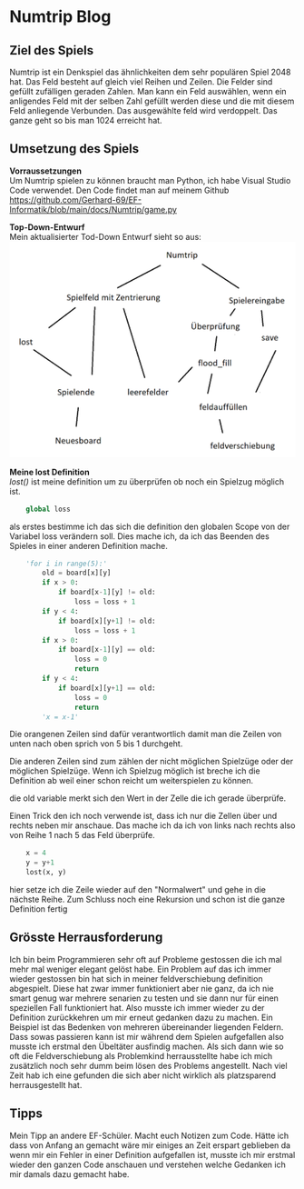 # Numtrip Blog

## Ziel des Spiels
Numtrip ist ein Denkspiel das ähnlichkeiten dem sehr populären Spiel 2048 hat. Das Feld besteht auf gleich viel Reihen und Zeilen. Die Felder sind gefüllt zufälligen geraden Zahlen. Man kann ein Feld auswählen, wenn ein anligendes Feld mit der selben Zahl gefüllt werden diese und die mit diesem Feld anliegende Verbunden. Das ausgewählte feld wird verdoppelt. Das ganze geht so bis man 1024 erreicht hat.
## Umsetzung des Spiels
**Vorraussetzungen**  
Um Numtrip spielen zu können braucht man Python, ich habe Visual Studio Code verwendet. Den Code findet man auf meinem Github  
https://github.com/Gerhard-69/EF-Informatik/blob/main/docs/Numtrip/game.py

**Top-Down-Entwurf**  
Mein aktualisierter Tod-Down Entwurf sieht so aus:
![](images/Topdown2.png)


**Meine lost Definition**  
_lost()_ ist meine definition um zu überprüfen ob noch ein Spielzug möglich ist.
```py  
    global loss
```
als erstes bestimme ich das sich die definition den globalen Scope von der Variabel loss verändern soll. Dies mache ich, da ich das Beenden des Spieles in einer anderen Definition mache.

```py
    'for i in range(5):'
        old = board[x][y]
        if x > 0:
            if board[x-1][y] != old:
                loss = loss + 1
        if y < 4:
            if board[x][y+1] != old:
                loss = loss + 1
        if x > 0:
            if board[x-1][y] == old:
                loss = 0
                return
        if y < 4:
            if board[x][y+1] == old:
                loss = 0
                return
        'x = x-1'
```
Die orangenen Zeilen sind dafür verantwortlich damit man die Zeilen von unten nach oben sprich von 5 bis 1 durchgeht. 

Die anderen Zeilen sind zum zählen der nicht möglichen Spielzüge oder der möglichen Spielzüge. Wenn ich Spielzug möglich ist breche ich die Definition ab weil einer schon reicht um weiterspielen zu können.  

die old variable merkt sich den Wert in der Zelle die ich gerade überprüfe.  

Einen Trick den ich noch verwende ist, dass ich nur die Zellen über und rechts neben mir anschaue. Das mache ich da ich von links nach rechts also von Reihe 1 nach 5 das Feld überprüfe.

```py
    x = 4
    y = y+1
    lost(x, y)
```
hier setze ich die Zeile wieder auf den "Normalwert" und gehe in die nächste Reihe. Zum Schluss noch eine Rekursion und schon ist die ganze Definition fertig

## Grösste Herrausforderung  
Ich bin beim Programmieren sehr oft auf Probleme gestossen die ich mal mehr mal weniger elegant gelöst habe. Ein Problem auf das ich immer wieder gestossen bin hat sich in meiner feldverschiebung definition abgespielt. Diese hat zwar immer funktioniert aber nie ganz, da ich nie smart genug war mehrere senarien zu testen und sie dann nur für einen speziellen Fall funktioniert hat. Also musste ich immer wieder zu der Definition zurückkehren um mir erneut gedanken dazu zu machen. Ein Beispiel ist das Bedenken von mehreren übereinander liegenden Feldern. Dass sowas passieren kann ist mir während dem Spielen aufgefallen also musste ich erstmal den Übeltäter ausfindig machen. Als sich dann wie so oft die Feldverschiebung als Problemkind herrausstellte habe ich mich zusätzlich noch sehr dumm beim lösen des Problems angestellt. Nach viel Zeit hab ich eine gefunden die sich aber nicht wirklich als platzsparend herrausgestellt hat.

## Tipps
Mein Tipp an andere EF-Schüler. Macht euch Notizen zum Code. Hätte ich dass von Anfang an gemacht wäre mir einiges an Zeit erspart geblieben da wenn mir ein Fehler in einer Definition aufgefallen ist, musste ich mir erstmal wieder den ganzen Code anschauen und verstehen welche Gedanken ich mir damals dazu gemacht habe.